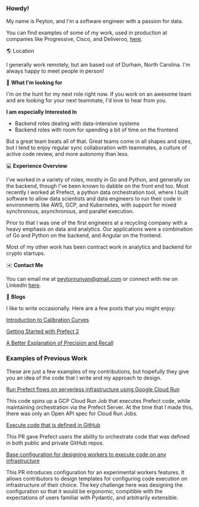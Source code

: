 ### Howdy!

My name is Peyton, and I'm a software engineer with a passion for data. 

You can find examples of some of my work, used in production at companies like Progressive, Cisco, and Deliveroo, [here](#examples-of-previous-work).

🌎    Location

I generally work remotely, but am based out of Durham, North Carolina. I'm always happy to meet people in person!

🏹 **What I'm looking for**

I'm on the hunt for my next role right now. If you work on an awesome team and are looking for your next teammate, I'd love to hear from you. 

**I am especially Interested In**
* Backend roles dealing with data-intensive systems
* Backend roles with room for spending a bit of time on the frontend

But a great team beats all of that. Great teams come in all shapes and sizes, but I tend to enjoy regular sync collaboration with teammates, a culture of active code review, and more autonomy than less. 

💻 **Experience Overview**

I've worked in a variety of roles, mostly in Go and Python, and generally on the backend, though I've been known to dabble on the front end too. Most recently I worked at Prefect, a python data orchestration tool, where I built software to allow data scientists and data engineers to run their code in environments like AWS, GCP, and Kubernetes, with support for mixed synchronous, asynchronous, and parallel execution.

Prior to that I was one of the first engineers at a recycling company with a heavy emphasis on data and analytics. Our applications were a combination of Go and Python on the backend, and Angular on the frontend. 

Most of my other work has been contract work in analytics and backend for crypto startups. 

✉️ **Contact Me** 

You can email me at peytonrunyan@gmail.com or connect with me on LinkedIn [here](https://www.linkedin.com/in/peyton-runyan/).

📝 **Blogs**

I like to write occasionally. Here are a few posts that you might enjoy:

[Introduction to Calibration Curves](https://peyton-runyan.ltrdrp.com/c/introduction-to-calibration-curves-1)

[Getting Started with Prefect 2](https://www.prefect.io/guide/blog/getting-started-prefect-2/)

[A Better Explanation of Precision and Recall](https://peyton-runyan.ltrdrp.com/c/a-better-explanation-of-precision-and-recall-1)

### Examples of Previous Work

These are just a few examples of my contributions, but hopefully they give you an idea of the code that I write and my approach to design.

[Run Prefect flows on serverless infrastructure using Google Cloud Run](https://github.com/PrefectHQ/prefect-gcp/pull/48)

This code spins up a GCP Cloud Run Job that executes Prefect code, while maintaining orchestration via the Prefect Server. At the time that I made this, there was only an Open API spec for Cloud Run Jobs. 

[Execute code that is defined in GitHub](https://github.com/PrefectHQ/prefect-github/pull/30)

This PR gave Prefect users the ability to orchestrate code that was defined in both public and private GitHub repos.

[Base configuration for designing workers to execute code on any infrastructure](https://github.com/PrefectHQ/prefect/pull/8100)

This PR introduces configuration for an experimental workers features. It allows contributors to design templates for configuring code execution on infrastructure of their choice. The key challenge here was designing the configuration so that it would be ergonomic, compitible with the expectations of users familiar with Pydantic, and arbitrarily extensible. 

<!--
**peytonrunyan/peytonrunyan** is a ✨ _special_ ✨ repository because its `README.md` (this file) appears on your GitHub profile.

Here are some ideas to get you started:

- 🔭 I’m currently working on ...
- 🌱 I’m currently learning ...
- 👯 I’m looking to collaborate on ...
- 🤔 I’m looking for help with ...
- 💬 Ask me about ...
- 📫 How to reach me: ...
- 😄 Pronouns: ...
- ⚡ Fun fact: ...
-->
